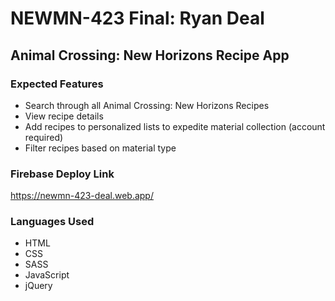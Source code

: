 # NEWMN-423 Final: Ryan Deal

## Animal Crossing: New Horizons Recipe App

### Expected Features

- Search through all Animal Crossing: New Horizons Recipes
- View recipe details
- Add recipes to personalized lists to expedite material collection (account required)
- Filter recipes based on material type

### Firebase Deploy Link

https://newmn-423-deal.web.app/

### Languages Used

- HTML
- CSS
- SASS
- JavaScript
- jQuery

